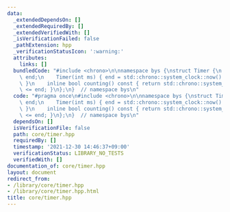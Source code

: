 ```yaml
---
data:
  _extendedDependsOn: []
  _extendedRequiredBy: []
  _extendedVerifiedWith: []
  _isVerificationFailed: false
  _pathExtension: hpp
  _verificationStatusIcon: ':warning:'
  attributes:
    links: []
  bundledCode: "#include <chrono>\n\nnamespace bys {\nstruct Timer {\n    std::chrono::time_point<std::chrono::system_clock>\
    \ end;\n    Timer(int ms) { end = std::chrono::system_clock::now() + std::chrono::milliseconds(ms);\
    \ }\n    inline bool counting() const { return std::chrono::system_clock::now()\
    \ <= end; }\n};\n}  // namespace bys\n"
  code: "#pragma once\n#include <chrono>\n\nnamespace bys {\nstruct Timer {\n    std::chrono::time_point<std::chrono::system_clock>\
    \ end;\n    Timer(int ms) { end = std::chrono::system_clock::now() + std::chrono::milliseconds(ms);\
    \ }\n    inline bool counting() const { return std::chrono::system_clock::now()\
    \ <= end; }\n};\n}  // namespace bys\n"
  dependsOn: []
  isVerificationFile: false
  path: core/timer.hpp
  requiredBy: []
  timestamp: '2021-12-30 14:46:37+09:00'
  verificationStatus: LIBRARY_NO_TESTS
  verifiedWith: []
documentation_of: core/timer.hpp
layout: document
redirect_from:
- /library/core/timer.hpp
- /library/core/timer.hpp.html
title: core/timer.hpp
---
```

